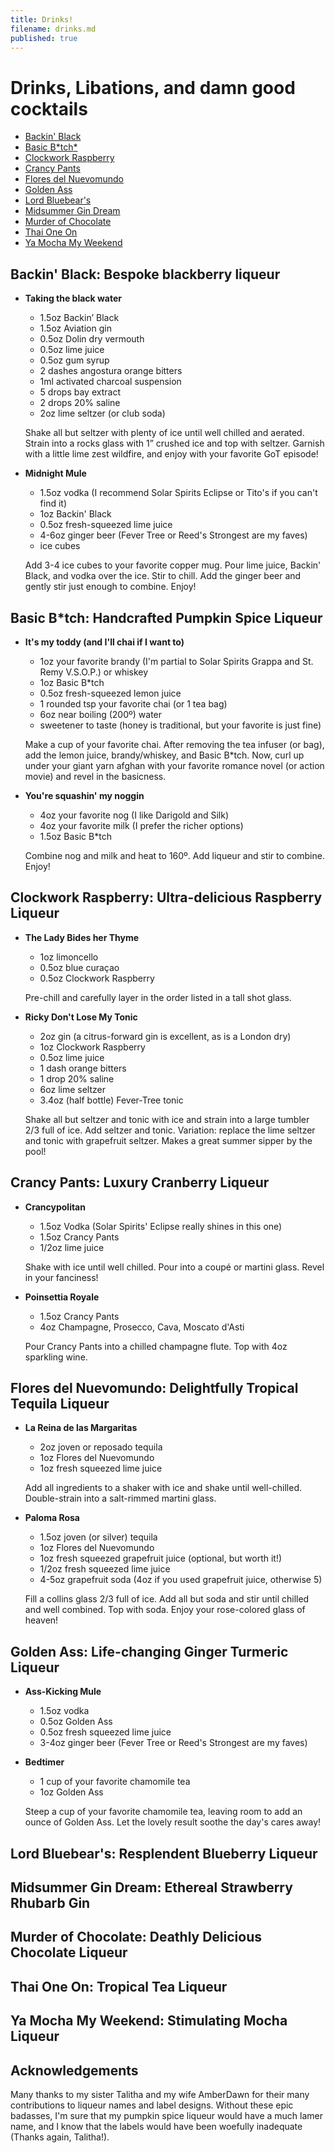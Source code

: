 ```yaml
---
title: Drinks!
filename: drinks.md
published: true
---
```


# Drinks, Libations, and damn good cocktails

- [Backin' Black](#backin-black-bespoke-blackberry-liqueur)
- [Basic B\*tch](#basic-btch-handcrafted-pumpkin-spice-liqueur)[\*](#acknowledgements)
- [Clockwork Raspberry](#clockwork-raspberry-ultra-delicious-raspberry-liqueur)
- [Crancy Pants](#crancy-pants-luxury-cranberry-liqueur)
- [Flores del Nuevomundo](#flores-del-nuevomundo-delightfully-tropical-tequila-liqueur)
- [Golden Ass](#golden-ass-life-changing-ginger-turmeric-liqueur)
- [Lord Bluebear's](#lord-bluebears-resplendent-blueberry-liqueur)
- [Midsummer Gin Dream](#midsummer-gin-dream-ethereal-strawberry-rhubarb-gin)
- [Murder of Chocolate](#murder-of-chocolate-deathly-delicious-chocolate-liqueur)
- [Thai One On](#thai-one-on-tropical-tea-liqueur)
- [Ya Mocha My Weekend](#ya-mocha-my-weekend-stimulating-mocha-liqueur)

## Backin' Black: Bespoke blackberry liqueur

- **Taking the black water**

  - 1.5oz Backin’ Black
  - 1.5oz Aviation gin
  - 0.5oz Dolin dry vermouth 
  - 0.5oz lime juice
  - 0.5oz gum syrup
  - 2 dashes angostura orange bitters
  - 1ml activated charcoal suspension
  - 5 drops bay extract
  - 2 drops 20% saline
  - 2oz lime seltzer (or club soda)
  
  Shake all but seltzer with plenty of ice until well chilled and aerated. Strain into a rocks glass with 1” crushed ice and top with seltzer. Garnish with a little lime zest wildfire, and enjoy with your favorite GoT episode!

- **Midnight Mule**
  
  - 1.5oz vodka (I recommend Solar Spirits Eclipse or Tito's if you can't find it)
  - 1oz Backin' Black
  - 0.5oz fresh-squeezed lime juice
  - 4-6oz ginger beer (Fever Tree or Reed's Strongest are my faves)
  - ice cubes
  
  Add 3-4 ice cubes to your favorite copper mug. Pour lime juice, Backin' Black, and vodka over the ice. Stir to chill. Add the ginger beer and gently stir just enough to combine. Enjoy!
  
## Basic B\*tch: Handcrafted Pumpkin Spice Liqueur

- **It's my toddy (and I'll chai if I want to)**
  - 1oz your favorite brandy (I'm partial to Solar Spirits Grappa and St. Remy V.S.O.P.) or whiskey
  - 1oz Basic B\*tch 
  - 0.5oz fresh-squeezed lemon juice
  - 1 rounded tsp your favorite chai (or 1 tea bag)
  - 6oz near boiling (200º) water
  - sweetener to taste (honey is traditional, but your favorite is just fine)
  
  Make a cup of your favorite chai. After removing the tea infuser (or bag), add the lemon juice, brandy/whiskey, and Basic B\*tch. Now, curl up under your giant yarn afghan with your favorite romance novel (or action movie) and revel in the basicness.
  
- **You're squashin' my noggin**
  - 4oz your favorite nog (I like Darigold and Silk)
  - 4oz your favorite milk (I prefer the richer options)
  - 1.5oz Basic B\*tch
  
  Combine nog and milk and heat to 160º. Add liqueur and stir to combine. Enjoy!

## Clockwork Raspberry: Ultra-delicious Raspberry Liqueur

- **The Lady Bides her Thyme**
  - 1oz limoncello
  - 0.5oz blue curaçao
  - 0.5oz Clockwork Raspberry
  
  Pre-chill and carefully layer in the order listed in a tall shot glass.

- **Ricky Don't Lose My Tonic**
  - 2oz gin (a citrus-forward gin is excellent, as is a London dry)
  - 1oz Clockwork Raspberry
  - 0.5oz lime juice
  - 1 dash orange bitters
  - 1 drop 20% saline
  - 6oz lime seltzer
  - 3.4oz (half bottle) Fever-Tree tonic
  
  Shake all but seltzer and tonic with ice and strain into a large tumbler 2/3 full of ice. Add seltzer and tonic. Variation: replace the lime seltzer and tonic with grapefruit seltzer. Makes a great summer sipper by the pool!
  

## Crancy Pants: Luxury Cranberry Liqueur

- **Crancypolitan**
  - 1.5oz Vodka (Solar Spirits' Eclipse really shines in this one)
  - 1.5oz Crancy Pants
  - 1/2oz lime juice
    
  Shake with ice until well chilled. Pour into a coupé or martini glass. Revel in your fanciness!

- **Poinsettia Royale**
  - 1.5oz Crancy Pants
  - 4oz Champagne, Prosecco, Cava, Moscato d'Asti
  
  Pour Crancy Pants into a chilled champagne flute. Top with 4oz sparkling wine.

## Flores del Nuevomundo: Delightfully Tropical Tequila Liqueur

- **La Reina de las Margaritas**
  - 2oz joven or reposado tequila
  - 1oz Flores del Nuevomundo
  - 1oz fresh squeezed lime juice
  
  Add all ingredients to a shaker with ice and shake until well-chilled. Double-strain into a salt-rimmed martini glass.
  
- **Paloma Rosa**
  - 1.5oz joven (or silver) tequila
  - 1oz Flores del Nuevomundo
  - 1oz fresh squeezed grapefruit juice (optional, but worth it!)
  - 1/2oz fresh squeezed lime juice
  - 4-5oz grapefruit soda (4oz if you used grapefruit juice, otherwise 5)
  
  Fill a collins glass 2/3 full of ice. Add all but soda and stir until chilled and well combined. Top with soda. Enjoy your rose-colored glass of heaven!

## Golden Ass: Life-changing Ginger Turmeric Liqueur

  - **Ass-Kicking Mule**
    - 1.5oz vodka
    - 0.5oz Golden Ass
    - 0.5oz fresh squeezed lime juice
    - 3-4oz ginger beer (Fever Tree or Reed's Strongest are my faves)
    
  - **Bedtimer**
    - 1 cup of your favorite chamomile tea
    - 1oz Golden Ass
    
    Steep a cup of your favorite chamomile tea, leaving room to add an ounce of Golden Ass. Let the lovely result soothe the day's cares away!

## Lord Bluebear's: Resplendent Blueberry Liqueur
## Midsummer Gin Dream: Ethereal Strawberry Rhubarb Gin
## Murder of Chocolate: Deathly Delicious Chocolate Liqueur
## Thai One On: Tropical Tea Liqueur
## Ya Mocha My Weekend: Stimulating Mocha Liqueur

## Acknowledgements

Many thanks to my sister Talitha and my wife AmberDawn for their many contributions to liqueur names and label designs. Without these epic badasses, I'm sure that my pumpkin spice liqueur would have a much lamer name, and I know that the labels would have been woefully inadequate (Thanks again, Talitha!).
